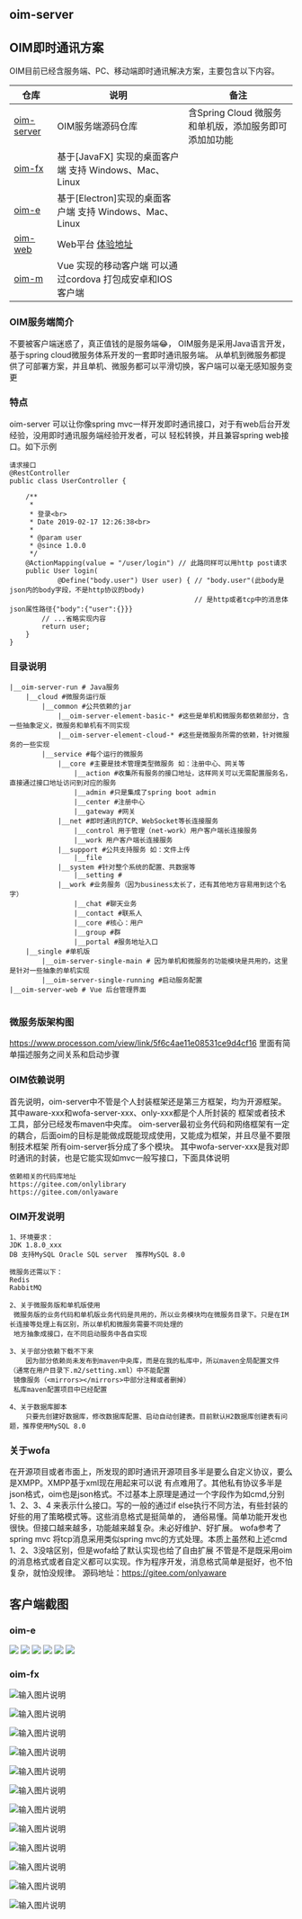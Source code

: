 ## oim-server

## OIM即时通讯方案

OIM目前已经含服务端、PC、移动端即时通讯解决方案，主要包含以下内容。

| 仓库                                                    | 说明                                                     | 备注 |
| -------------------------------------------------------| ------------------------------------------------------- | ---- |
| [oim-server](https://gitee.com/oimchat/oim-server)     | OIM服务端源码仓库                                          |含Spring Cloud 微服务和单机版，添加服务即可添加加功能|
| [oim-fx](https://gitee.com/oimchat/oim-fx)             | 基于[JavaFX] 实现的桌面客户端 支持 Windows、Mac、Linux        |      |
| [oim-e](https://gitee.com/oimchat/oim-e)               | 基于[Electron]实现的桌面客户端 支持 Windows、Mac、Linux       |      |
| [oim-web](https://gitee.com/oimchat/oim-web)           | Web平台 [体验地址](http://web.oimchat.com)      |      |
| [oim-m](https://gitee.com/oimchat/oim-m)               | Vue 实现的移动客户端 可以通过cordova 打包成安卓和IOS客户端       |      |


### OIM服务端简介
不要被客户端迷惑了，真正值钱的是服务端😂，
OIM服务是采用Java语言开发，基于spring cloud微服务体系开发的一套即时通讯服务端。
从单机到微服务都提供了可部署方案，并且单机、微服务都可以平滑切换，客户端可以毫无感知服务变更

### 特点
oim-server 可以让你像spring mvc一样开发即时通讯接口，对于有web后台开发经验，没用即时通讯服务端经验开发者，可以
轻松转换，并且兼容spring web接口。如下示例

```
请求接口
@RestController
public class UserController {

	/**
	 * 
	 * 登录<br>
	 * Date 2019-02-17 12:26:38<br>
	 * 
	 * @param user
	 * @since 1.0.0
	 */
	@ActionMapping(value = "/user/login") // 此路同样可以用http post请求
	public User login(
			@Define("body.user") User user) { // "body.user"(此body是json内的body字段，不是http协议的body) 
			                                  // 是http或者tcp中的消息体json属性路径{"body":{"user":{}}}
		// ...省略实现内容
		return user;
	}
}
```

### 目录说明
```
|__oim-server-run # Java服务
    |__cloud #微服务运行版
        |__common #公共依赖的jar
            |__oim-server-element-basic-* #这些是单机和微服务都依赖部分，含一些抽象定义，微服务和单机有不同实现
            |__oim-server-element-cloud-* #这些是微服务所需的依赖，针对微服务的一些实现
        |__service #每个运行的微服务
            |__core #主要是技术管理类型微服务 如：注册中心、网关等
                |__action #收集所有服务的接口地址，这样网关可以无需配置服务名，直接通过接口地址访问到对应的服务
                |__admin #只是集成了spring boot admin
                |__center #注册中心
                |__gateway #网关
            |__net #即时通讯的TCP、WebSocket等长连接服务
                |__control 用于管理（net-work）用户客户端长连接服务
                |__work 用户客户端长连接服务
            |__support #公共支持服务 如：文件上传
                |__file
            |__system #针对整个系统的配置、共数据等
                |__setting #
            |__work #业务服务（因为business太长了，还有其他地方容易用到这个名字）
                |__chat #聊天业务
                |__contact #联系人
                |__core #核心：用户
                |__group #群
                |__portal #服务地址入口
    |__single #单机版
        |__oim-server-single-main # 因为单机和微服务的功能模块是共用的，这里是针对一些抽象的单机实现
        |__oim-server-single-running #启动服务配置
|__oim-server-web # Vue 后台管理界面


```

### 微服务版架构图
https://www.processon.com/view/link/5f6c4ae11e08531ce9d4cf16
里面有简单描述服务之间关系和启动步骤

### OIM依赖说明
首先说明，oim-server中不管是个人封装框架还是第三方框架，均为开源框架。其中aware-xxx和wofa-server-xxx、only-xxx都是个人所封装的
框架或者技术工具，部分已经发布maven中央库。
oim-server最初业务代码和网络框架有一定的耦合，后面oim的目标是能做成既能现成使用，又能成为框架，并且尽量不要限制技术框架
所有oim-server拆分成了多个模块。
其中wofa-server-xxx是我对即时通讯的封装，也是它能实现如mvc一般写接口，下面具体说明

```
依赖相关的代码库地址
https://gitee.com/onlylibrary
https://gitee.com/onlyaware
```

### OIM开发说明
```
1、环境要求：
JDK 1.8.0_xxx
DB 支持MySQL Oracle SQL server  推荐MySQL 8.0

微服务还需以下：
Redis 
RabbitMQ

2、关于微服务版和单机版使用
 微服务版的业务代码和单机版业务代码是共用的，所以业务模块均在微服务目录下。只是在IM长连接等处理上有区别，所以单机和微服务需要不同处理的
 地方抽象成接口，在不同启动服务中各自实现
 
3、关于部分依赖下载不下来
    因为部分依赖尚未发布到maven中央库，而是在我的私库中，所以maven全局配置文件（通常在用户目录下.m2/setting.xml）中不能配置
 镜像服务（<mirrors></mirrors>中部分注释或者删掉）
 私库maven配置项目中已经配置
 
4、关于数据库脚本
    只要先创建好数据库，修改数据库配置、启动自动创建表。目前默认H2数据库创建表有问题，推荐使用MySQL 8.0

```

### 关于wofa
在开源项目或者市面上，所发现的即时通讯开源项目多半是要么自定义协议，要么是XMPP。XMPP基于xml现在用起来可以说
有点难用了。其他私有协议多半是json格式，oim也是json格式。不过基本上原理是通过一个字段作为如cmd,分别 1、2、3、4
来表示什么接口。写的一般的通过if else执行不同方法，有些封装的好些的用了策略模式等。这些消息格式是挺简单的，
通俗易懂。简单功能开发也很快。但接口越来越多，功能越来越复杂。未必好维护、好扩展。
wofa参考了spring mvc 将tcp消息采用类似spring mvc的方式处理。本质上虽然和上述cmd 1、2、3没啥区别，但是wofa给了默认实现也给了自由扩展
不管是不是既采用oim的消息格式或者自定义都可以实现。作为程序开发，消息格式简单是挺好，也不怕复杂，就怕没规律。
源码地址：https://gitee.com/onlyaware




## 客户端截图

### oim-e
<img src="./screenshot/client/e/1.png">

<img src="./screenshot/client/e/2.png">

<img src="./screenshot/client/e/3.png">

<img src="./screenshot/client/e/4.png">

<img src="./screenshot/client/e/5.png">

<img src="./screenshot/client/e/6.png">

### oim-fx

![输入图片说明](https://images.gitee.com/uploads/images/2019/0307/142219_7d44e784_7154.png "在这里输入图片标题")

![输入图片说明](https://images.gitee.com/uploads/images/2019/0307/142219_6a70d826_7154.png "在这里输入图片标题")

![输入图片说明](https://images.gitee.com/uploads/images/2019/0307/142219_acff6e48_7154.png "在这里输入图片标题")

![输入图片说明](https://images.gitee.com/uploads/images/2019/0307/142219_357d7d22_7154.png "在这里输入图片标题")

![输入图片说明](https://images.gitee.com/uploads/images/2019/0307/142220_04ac2d23_7154.png "在这里输入图片标题")

![输入图片说明](https://images.gitee.com/uploads/images/2019/0307/142220_ba815af8_7154.png "在这里输入图片标题")

![输入图片说明](https://images.gitee.com/uploads/images/2019/0307/142220_690d4618_7154.png "在这里输入图片标题")

![输入图片说明](https://images.gitee.com/uploads/images/2019/0307/142220_95eaf7f4_7154.png "在这里输入图片标题")

![输入图片说明](https://git.oschina.net/uploads/images/2017/0609/165639_4e48e9a5_7154.png "在这里输入图片标题")

![输入图片说明](https://images.gitee.com/uploads/images/2019/0307/142220_2a42fb9d_7154.png "在这里输入图片标题")

![输入图片说明](https://images.gitee.com/uploads/images/2019/0307/142220_9d52c926_7154.png "在这里输入图片标题")

![输入图片说明](https://images.gitee.com/uploads/images/2019/0307/142220_050f1a99_7154.png "在这里输入图片标题")
